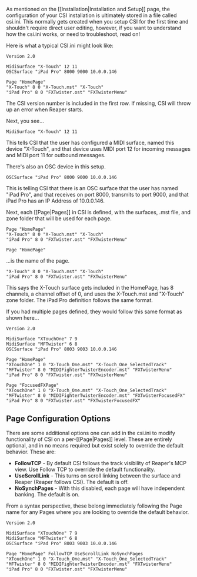 As mentioned on the [[Installation|Installation and Setup]] page, the configuration of your CSI installation is ultimately stored in a file called csi.ini. This normally gets created when you setup CSI for the first time and shouldn't require direct user editing, however, if you want to understand how the csi.ini works, or need to troubleshoot, read on!

Here is what a typical CSI.ini might look like:
```
Version 2.0

MidiSurface "X-Touch" 12 11 
OSCSurface "iPad Pro" 8000 9000 10.0.0.146 

Page "HomePage" 
"X-Touch" 8 0 "X-Touch.mst" "X-Touch"
"iPad Pro" 8 0 "FXTwister.ost" "FXTwisterMenu"
```

The CSI version number is included in the first row. If missing, CSI will throw up an error when Reaper starts.

Next, you see...
```
MidiSurface "X-Touch" 12 11 
```

This tells CSI that the user has configured a MIDI surface, named this device "X-Touch", and that device uses MIDI port 12 for incoming messages and MIDI port 11 for outbound messages.

There's also an OSC device in this setup.
```
OSCSurface "iPad Pro" 8000 9000 10.0.0.146 
```

This is telling CSI that there is an OSC surface that the user has named "iPad Pro", and that receives on port 8000, transmits to port 9000, and that iPad Pro has an IP Address of 10.0.0.146.

Next, each [[Page|Pages]] in CSI is defined, with the surfaces, .mst file, and zone folder that will be used for each page.
```
Page "HomePage" 
"X-Touch" 8 0 "X-Touch.mst" "X-Touch"
"iPad Pro" 8 0 "FXTwister.ost" "FXTwisterMenu"
```

```
Page "HomePage"
```
...is the name of the page.

```
"X-Touch" 8 0 "X-Touch.mst" "X-Touch"
"iPad Pro" 8 0 "FXTwister.ost" "FXTwisterMenu"
```

This says the X-Touch surface gets included in the HomePage, has 8 channels, a channel offset of 0, and uses the X-Touch.mst and "X-Touch" zone folder. The iPad Pro definition follows the same format.

If you had multiple pages defined, they would follow this same format as shown here...
```
Version 2.0

MidiSurface "XTouchOne" 7 9
MidiSurface "MFTwister" 6 8 
OSCSurface "iPad Pro" 8003 9003 10.0.0.146 

Page "HomePage" 
"XTouchOne" 1 0 "X-Touch_One.mst" "X-Touch_One_SelectedTrack"
"MFTwister" 8 0 "MIDIFighterTwisterEncoder.mst" "FXTwisterMenu"
"iPad Pro" 8 0 "FXTwister.ost" "FXTwisterMenu"

Page "FocusedFXPage" 
"XTouchOne" 1 0 "X-Touch_One.mst" "X-Touch_One_SelectedTrack"
"MFTwister" 8 0 "MIDIFighterTwisterEncoder.mst" "FXTwisterFocusedFX"
"iPad Pro" 8 0 "FXTwister.ost" "FXTwisterFocusedFX"
```

## Page Configuration Options
There are some additional options one can add in the csi.ini to modify functionality of CSI on a per-[[Page|Pages]] level. These are entirely optional, and in no means required but exist solely to override the default behavior. These are:

* **FollowTCP** - By default CSI follows the track visibility of Reaper's MCP view. Use Follow TCP to override the default functionality.
* **UseScrollLink** - This turns on scroll linking between the surface and Reaper (Reaper follows CSI). The default is off.
* **NoSynchPages** - With this disabled, each page will have independent banking. The default is on.

From a syntax perspective, these belong immediately following the Page name for any Pages where you are looking to override the default behavior. 

```
Version 2.0

MidiSurface "XTouchOne" 7 9
MidiSurface "MFTwister" 6 8 
OSCSurface "iPad Pro" 8003 9003 10.0.0.146 

Page "HomePage" FollowTCP UseScrollLink NoSynchPages
"XTouchOne" 1 0 "X-Touch_One.mst" "X-Touch_One_SelectedTrack"
"MFTwister" 8 0 "MIDIFighterTwisterEncoder.mst" "FXTwisterMenu"
"iPad Pro" 8 0 "FXTwister.ost" "FXTwisterMenu"
```